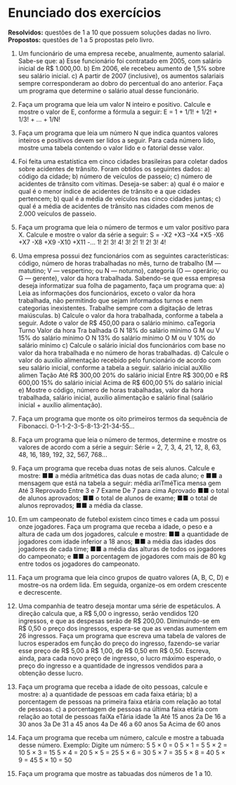 # Enunciado dos exercícios

**Resolvidos:** questões de 1 a 10 que possuem soluções dadas no livro.\
**Propostos:** questões de 1 a 5 propostas pelo livro.

1. Um funcionário de uma empresa recebe, anualmente, aumento salarial. Sabe-se que:
a) Esse funcionário foi contratado em 2005, com salário inicial de R$ 1.000,00.
b) Em 2006, ele recebeu aumento de 1,5% sobre seu salário inicial.
c) A partir de 2007 (inclusive), os aumentos salariais sempre corresponderam ao dobro do percentual do ano
anterior.
Faça um programa que determine o salário atual desse funcionário.
2. Faça um programa que leia um valor N inteiro e positivo. Calcule e mostre o valor de E, conforme a
fórmula a seguir:
E = 1 + 1/1! + 1/2! + 1/3! + ... + 1/N!
3. Faça um programa que leia um número N que indica quantos valores inteiros e positivos devem ser
lidos a seguir. Para cada número lido, mostre uma tabela contendo o valor lido e o fatorial desse valor.
4. Foi feita uma estatística em cinco cidades brasileiras para coletar dados sobre acidentes de trânsito.
Foram obtidos os seguintes dados:
a) código da cidade;
b) número de veículos de passeio;
c) número de acidentes de trânsito com vítimas.
Deseja-se saber:
a) qual é o maior e qual é o menor índice de acidentes de trânsito e a que cidades pertencem;
b) qual é a média de veículos nas cinco cidades juntas;
c) qual é a média de acidentes de trânsito nas cidades com menos de 2.000 veículos de passeio. 
5. Faça um programa que leia o número de termos e um valor positivo para X. Calcule e mostre o valor
da série a seguir:
S = -X2 +X3 –X4 +X5 -X6 +X7 -X8 +X9 -X10 +X11 -...
1! 2! 3! 4! 3! 2! 1! 2! 3! 4!
6. Uma empresa possui dez funcionários com as seguintes características: código, número de horas trabalhadas no mês, turno de trabalho (M — matutino; V — vespertino; ou N — noturno), categoria (O —
operário; ou G — gerente), valor da hora trabalhada. Sabendo-se que essa empresa deseja informatizar
sua folha de pagamento, faça um programa que:
a) Leia as informações dos funcionários, exceto o valor da hora trabalhada, não permitindo que sejam informados turnos e nem categorias inexistentes. Trabalhe sempre com a digitação de letras maiúsculas.
b) Calcule o valor da hora trabalhada, conforme a tabela a seguir. Adote o valor de R$ 450,00 para o salário
mínimo.
caTegoria Turno Valor da hora Tra balhada
G N 18% do salário mínimo
G M ou V 15% do salário mínimo
O N 13% do salário mínimo
O M ou V 10% do salário mínimo
c) Calcule o salário inicial dos funcionários com base no valor da hora trabalhada e no número de horas trabalhadas.
d) Calcule o valor do auxílio alimentação recebido pelo funcionário de acordo com seu salário inicial, conforme
a tabela a seguir.
salário inicial auXílio alimen Tação
Até R$ 300,00 20% do salário inicial
Entre R$ 300,00 e R$ 600,00 15% do salário inicial
Acima de R$ 600,00 5% do salário inicial
e) Mostre o código, número de horas trabalhadas, valor da hora trabalhada, salário inicial, auxílio alimentação
e salário final (salário inicial + auxílio alimentação). 
7. Faça um programa que monte os oito primeiros termos da sequência de Fibonacci.
0-1-1-2-3-5-8-13-21-34-55...
8. Faça um programa que leia o número de termos, determine e mostre os valores de acordo com a série
a seguir:
Série = 2, 7, 3, 4, 21, 12, 8, 63, 48, 16, 189, 192, 32, 567, 768...
9. Faça um programa que receba duas notas de seis alunos. Calcule e mostre:
■■ a média aritmética das duas notas de cada aluno; e
■■ a mensagem que está na tabela a seguir:
média ariTméTica mensa gem
Até 3 Reprovado
Entre 3 e 7 Exame
De 7 para cima Aprovado
■■ o total de alunos aprovados;
■■ o total de alunos de exame;
■■ o total de alunos reprovados;
■■ a média da classe. 
10. Em um campeonato de futebol existem cinco times e cada um possui onze jogadores. Faça um programa que receba a idade, o peso e a altura de cada um dos jogadores, calcule e mostre:
■■ a quantidade de jogadores com idade inferior a 18 anos;
■■ a média das idades dos jogadores de cada time;
■■ a média das alturas de todos os jogadores do campeonato; e
■■ a porcentagem de jogadores com mais de 80 kg entre todos os jogadores do campeonato.


1. Faça um programa que leia cinco grupos de quatro valores (A, B, C, D) e mostre-os na ordem lida. Em seguida, organize-os em ordem crescente e decrescente.
2. Uma companhia de teatro deseja montar uma série de espetáculos. A direção calcula que, a
R$ 5,00 o ingresso, serão vendidos 120 ingressos, e que as despesas serão de R$ 200,00. Diminuindo-se em
R$ 0,50 o preço dos ingressos, espera-se que as vendas aumentem em 26 ingressos. Faça um programa que
escreva uma tabela de valores de lucros esperados em função do preço do ingresso, fazendo-se variar esse preço de R$ 5,00 a R$ 1,00, de R$ 0,50 em R$ 0,50. Escreva, ainda, para cada novo preço de ingresso, o lucro
máximo esperado, o preço do ingresso e a quantidade de ingressos vendidos para a obtenção desse lucro.
3. Faça um programa que receba a idade de oito pessoas, calcule e mostre:
a) a quantidade de pessoas em cada faixa etária;
b) a porcentagem de pessoas na primeira faixa etária com relação ao total de pessoas.
c) a porcentagem de pessoas na última faixa etária com relação ao total de pessoas
faiXa eTária idade
1a Até 15 anos
2a De 16 a 30 anos
3a De 31 a 45 anos
4a De 46 a 60 anos
5a Acima de 60 anos
4. Faça um programa que receba um número, calcule e mostre a tabuada desse número.
Exemplo:
Digite um número: 5
5 × 0 = 0
5 × 1 = 5
5 × 2 = 10
5 × 3 = 15
5 × 4 = 20
5 × 5 = 25
5 × 6 = 30
5 × 7 = 35
5 × 8 = 40
5 × 9 = 45
5 × 10 = 50
5. Faça um programa que mostre as tabuadas dos números de 1 a 10.